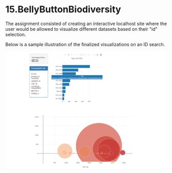 # 15.BellyButtonBiodiversity

The assignment consisted of creating an interactive localhost site where the user would be allowed to visualize different datasets based on their "id" selection.

Below is a sample illustration of the finalized visualizations on an ID search.

![Image](Images/Image.png.png)